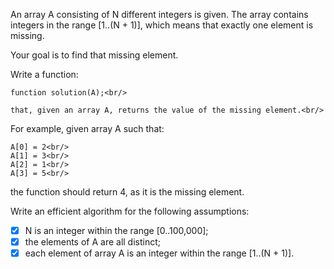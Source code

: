 An array A consisting of N different integers is given. The array contains integers in the range [1..(N + 1)], which means that exactly one element is missing.<br/>

Your goal is to find that missing element.<br/>

Write a function:<br/>

    function solution(A);<br/>

    that, given an array A, returns the value of the missing element.<br/>

For example, given array A such that:<br/>

    A[0] = 2<br/>
    A[1] = 3<br/>
    A[2] = 1<br/>
    A[3] = 5<br/>
the function should return 4, as it is the missing element.<br/>

Write an efficient algorithm for the following assumptions:<br/>

- [x] N is an integer within the range [0..100,000];
- [x] the elements of A are all distinct;
- [x] each element of array A is an integer within the range [1..(N + 1)].
